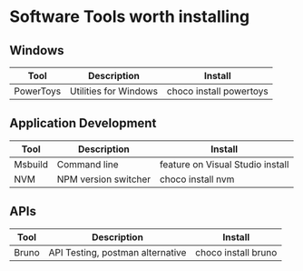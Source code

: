 # Software Tools worth installing 

## Windows 

| Tool | Description | Install | 
| --- | --- | --- |
| PowerToys | Utilities for Windows | choco install powertoys | 

## Application Development 

| Tool | Description | Install | 
| --- | --- | --- |
| Msbuild | Command line | feature on Visual Studio install | 
| NVM | NPM version switcher | choco install nvm  |

## APIs

| Tool | Description | Install | 
| --- | --- | --- |
| Bruno | API Testing, postman alternative | choco install bruno | 
